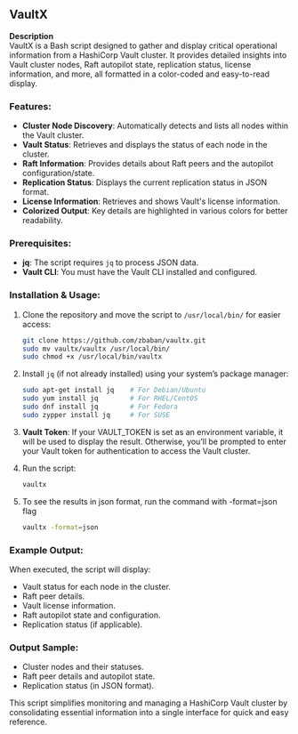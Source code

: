 
## VaultX

**Description**  
VaultX is a Bash script designed to gather and display critical operational information from a HashiCorp Vault cluster. It provides detailed insights into Vault cluster nodes, Raft autopilot state, replication status, license information, and more, all formatted in a color-coded and easy-to-read display.

### Features:
- **Cluster Node Discovery**: Automatically detects and lists all nodes within the Vault cluster.
- **Vault Status**: Retrieves and displays the status of each node in the cluster.
- **Raft Information**: Provides details about Raft peers and the autopilot configuration/state.
- **Replication Status**: Displays the current replication status in JSON format.
- **License Information**: Retrieves and shows Vault's license information.
- **Colorized Output**: Key details are highlighted in various colors for better readability.

### Prerequisites:
- **jq**: The script requires `jq` to process JSON data.
- **Vault CLI**: You must have the Vault CLI installed and configured.

### Installation & Usage:
1. Clone the repository and move the script to `/usr/local/bin/` for easier access:
   ```bash
   git clone https://github.com/zbaban/vaultx.git
   sudo mv vaultx/vaultx /usr/local/bin/
   sudo chmod +x /usr/local/bin/vaultx
   ```

2. Install `jq` (if not already installed) using your system’s package manager:
   ```bash
   sudo apt-get install jq    # For Debian/Ubuntu
   sudo yum install jq        # For RHEL/CentOS
   sudo dnf install jq        # For Fedora
   sudo zypper install jq     # For SUSE
   ```

3. **Vault Token**: If your VAULT_TOKEN is set as an environment variable, it will be used to display the result. Otherwise, you’ll be prompted to enter your Vault token for authentication to access the Vault cluster.

4. Run the script:
   ```bash
   vaultx
   ```

5. To see the results in json format, run the command with -format=json flag
   ```bash
   vaultx -format=json
   ```
   

### Example Output:
When executed, the script will display:
- Vault status for each node in the cluster.
- Raft peer details.
- Vault license information.
- Raft autopilot state and configuration.
- Replication status (if applicable).

### Output Sample:
- Cluster nodes and their statuses.
- Raft peer details and autopilot state.
- Replication status (in JSON format).

This script simplifies monitoring and managing a HashiCorp Vault cluster by consolidating essential information into a single interface for quick and easy reference.
